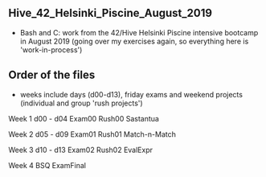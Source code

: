 ## Hive_42_Helsinki_Piscine_August_2019

- Bash and C: work from the 42/Hive Helsinki Piscine intensive bootcamp in August 2019 (going over my exercises again, so everything here is 'work-in-process')




## Order of the files 
- weeks include days (d00-d13), friday exams and weekend projects (individual and group 'rush projects')

Week 1 
d00 - d04
Exam00
Rush00
Sastantua

Week 2
d05 - d09
Exam01
Rush01
Match-n-Match

Week 3
d10 - d13
Exam02
Rush02
EvalExpr

Week 4
BSQ
ExamFinal
